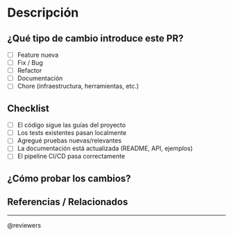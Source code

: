 <!--
Por favor completa esta plantilla antes de enviar tu PR.
-->

# Descripción

<!-- Explica brevemente qué hace este PR y por qué es necesario. -->

## ¿Qué tipo de cambio introduce este PR?

- [ ] Feature nueva
- [ ] Fix / Bug
- [ ] Refactor
- [ ] Documentación
- [ ] Chore (infraestructura, herramientas, etc.)

## Checklist

- [ ] El código sigue las guías del proyecto
- [ ] Los tests existentes pasan localmente
- [ ] Agregué pruebas nuevas/relevantes
- [ ] La documentación está actualizada (README, API, ejemplos)
- [ ] El pipeline CI/CD pasa correctamente

## ¿Cómo probar los cambios?

<!-- Instrucciones para probar este PR en local (comandos, pasos, etc). -->

## Referencias / Relacionados

<!-- Issues relacionados, pull requests previos, etc. -->

---

@reviewers
